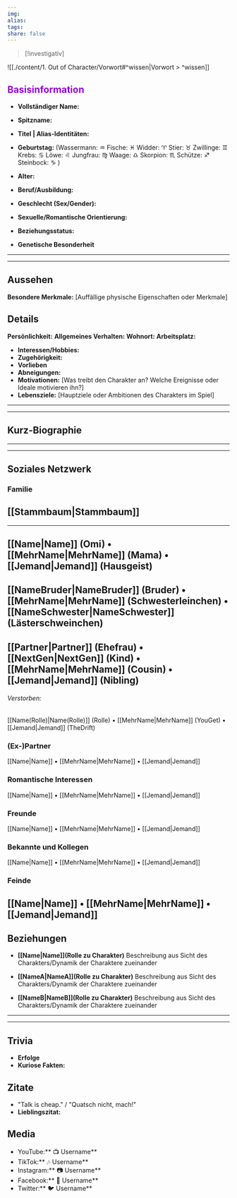 ```yaml
---
img: 
alias: 
tags: 
share: false
---
```

> [!investigativ]

![[./content/1. Out of Character/Vorwort#^wissen|Vorwort > ^wissen]]
## <font color="#9400D3"> Basisinformation</font>
- **Vollständiger Name:**
- **Spitzname:**
- **Titel | Alias-Identitäten:**
- **Geburtstag:** (Wassermann: ♒ Fische: ♓ Widder: ♈ Stier: ♉ Zwillinge: ♊ Krebs: ♋ Löwe: ♌  Jungfrau: ♍ Waage: ♎ Skorpion: ♏ Schütze: ♐ Steinbock: ♑ )
- **Alter:**
- **Beruf/Ausbildung:**

- **Geschlecht (Sex/Gender):**
- **Sexuelle/Romantische Orientierung:**
- **Beziehungsstatus:** 
- **Genetische Besonderheit**
---
---
## Aussehen
**Besondere Merkmale:** [Auffällige physische Eigenschaften oder Merkmale]

## Details
**Persönlichkeit:**
**Allgemeines Verhalten:** 
**Wohnort:**
**Arbeitsplatz:**
- **Interessen/Hobbies:**
- **Zugehörigkeit:**
- **Vorlieben**
- **Abneigungen:**
- **Motivationen:** [Was treibt den Charakter an? Welche Ereignisse oder Ideale motivieren ihn?]
- **Lebensziele:** [Hauptziele oder Ambitionen des Charakters im Spiel]
---
---
## Kurz-Biographie
---
---
## Soziales Netzwerk
### Familie
[[Stammbaum|Stammbaum]]
---
---
[[Name|Name]] (Omi) • [[MehrName|MehrName]] (Mama) • [[Jemand|Jemand]] (Hausgeist)
---
[[NameBruder|NameBruder]] (Bruder) • [[MehrName|MehrName]] (Schwesterleinchen) • [[NameSchwester|NameSchwester]] (Lästerschweinchen)
---
[[Partner|Partner]] (Ehefrau) • [[NextGen|NextGen]] (Kind) • [[MehrName|MehrName]] (Cousin) • [[Jemand|Jemand]] (Nibling)
---
###### Verstorben:
[[Name(Rolle)|Name(Rolle)]] (Rolle) • [[MehrName|MehrName]] (YouGet) • [[Jemand|Jemand]] (TheDrift)
### (Ex-)Partner
[[Name|Name]] • [[MehrName|MehrName]] • [[Jemand|Jemand]]
### Romantische Interessen
[[Name|Name]] • [[MehrName|MehrName]] • [[Jemand|Jemand]]
### Freunde
[[Name|Name]] • [[MehrName|MehrName]] • [[Jemand|Jemand]]
### Bekannte und Kollegen
[[Name|Name]] • [[MehrName|MehrName]] • [[Jemand|Jemand]]
### Feinde
[[Name|Name]] • [[MehrName|MehrName]] • [[Jemand|Jemand]]
---
## Beziehungen
- **[[Name|Name]](Rolle zu Charakter)** 
Beschreibung aus Sicht des Charakters/Dynamik der Charaktere zueinander
 
- **[[NameA|NameA]](Rolle zu Charakter)**
Beschreibung aus Sicht des Charakters/Dynamik der Charaktere zueinander

- **[[NameB|NameB]](Rolle zu Charakter)**
Beschreibung aus Sicht des Charakters/Dynamik der Charaktere zueinander

---
---
## Trivia
- **Erfolge**
- **Kuriose Fakten:**
## Zitate
- "Talk is cheap." / "Quatsch nicht, mach!"
- **Lieblingszitat:**
## Media
- YouTube:** 📺 Username**
- TikTok:** 🎶 Username**
- Instagram:** 📷 Username**
- Facebook:** 📘 Username**
- Twitter:** 🐦 Username**